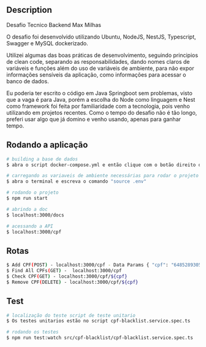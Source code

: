 ## Description

Desafio Tecnico Backend Max Milhas

O desafio foi desenvolvido utilizando Ubuntu, NodeJS, NestJS, Typescript, Swagger e MySQL dockerizado.

Utilizei algumas das boas práticas de desenvolvimento, seguindo principios de clean code,
separando as responsabilidades, dando nomes claros de variáveis e funções além do uso de 
variáveis de ambiente, para não expor informações sensíveis da aplicação, como informações
para acessar o banco de dados.

Eu poderia ter escrito o código em Java Springboot sem problemas, visto que a vaga é para Java,
porém a escolha do Node como linguagem e Nest como framework foi feita por familiaridade
com a tecnologia, pois venho utilizando em projetos recentes. Como o tempo do desafio não é
tão longo, preferi usar algo que já domino e venho usando, apenas para ganhar tempo.

## Rodando a aplicação

```bash
# building a base de dados
$ abra o script docker-compose.yml e então clique com o botão direito do mouse e então em compose up. (O docker precisa estar instalado)

# carregando as variaveis de ambiente necessárias para rodar o projeto
$ abra o terminal e escreva o comando "source .env"

# rodando o projeto
$ npm run start

# abrindo a doc
$ localhost:3000/docs

# acessando a API
$ localhost:3000/cpf
```

## Rotas
```bash
$ Add CPF(POST) - localhost:3000/cpf - Data Params { "cpf": "64852893055" }
$ Find All CPFs(GET) -  localhost:3000/cpf
$ Check CPF(GET) - localhost:3000/cpf/${cpf}
$ Remove CPF(DELETE) - localhost:3000/cpf/${cpf}
```

## Test
```bash
# localização do teste script de teste unitario
$ Os testes unitarios estão no script cpf-blacklist.service.spec.ts

# rodando os testes
$ npm run test:watch src/cpf-blacklist/cpf-blacklist.service.spec.ts

```
